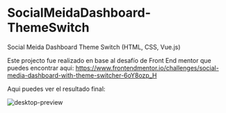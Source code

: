 # SocialMeidaDashboard-ThemeSwitch
Social Meida Dashboard Theme Switch (HTML, CSS, Vue.js)

Este projecto fue realizado en base al desafío de Front End mentor que puedes encontrar aqui:
https://www.frontendmentor.io/challenges/social-media-dashboard-with-theme-switcher-6oY8ozp_H

Aqui puedes ver el resultado final:



![desktop-preview](https://github.com/VickyAzola/SocialMeidaDashboard-ThemeSwitch/assets/116470398/f59ac02b-1af6-40f8-b2c2-35b1a818bfc0)

